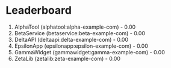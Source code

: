 # Leaderboard
1. AlphaTool (alphatool:alpha-example-com) - 0.00
2. BetaService (betaservice:beta-example-com) - 0.00
3. DeltaAPI (deltaapi:delta-example-com) - 0.00
4. EpsilonApp (epsilonapp:epsilon-example-com) - 0.00
5. GammaWidget (gammawidget:gamma-example-com) - 0.00
6. ZetaLib (zetalib:zeta-example-com) - 0.00

